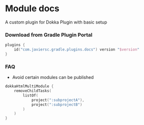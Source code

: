 # Module docs

A custom plugin for Dokka Plugin with basic setup

### Download from Gradle Plugin Portal

```kotlin
plugins {
    id("com.javiersc.gradle.plugins.docs") version "$version"
}
```

### FAQ

- Avoid certain modules can be published

```kotlin
dokkaHtmlMultiModule {
    removeChildTasks(
        listOf(
            project(":subprojectA"),
            project(":subprojectB")
        )
    )
}
```
